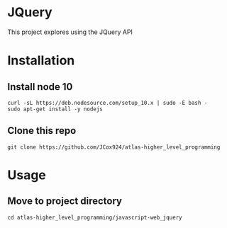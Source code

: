 # JQuery

This project explores using the JQuery API

# Installation

## Install node 10
```shell
curl -sL https://deb.nodesource.com/setup_10.x | sudo -E bash -
sudo apt-get install -y nodejs
```

## Clone this repo
```shell
git clone https://github.com/JCox924/atlas-higher_level_programming
```

# Usage

## Move to project directory
```shell
cd atlas-higher_level_programming/javascript-web_jquery
```
